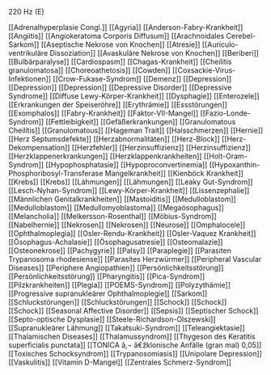 220 Hz (E)

[[Adrenalhyperplasie Congl.]]
[[Agyria]]
[[Anderson-Fabry-Krankheit]]
[[Angiitis]]
[[Angiokeratoma Corporis Diffusum]]
[[Arachnoidales Cerebel-Sarkom]]
[[Aseptische Nekrose von Knochen]]
[[Atresie]]
[[Auriculo-ventrikuläre Dissoziation]]
[[Avaskuläre Nekrose von Knochen]]
[[Beriberi]]
[[Bulbärparalyse]]
[[Cardiospasm]]
[[Chagas-Krankheit]]
[[Cheilitis granulomatosa]]
[[Choreoathetosis]]
[[Cowden]]
[[Coxsackie-Virus-Infektionen]]
[[Crow-Fukase-Syndrom]]
[[Demenz]]
[[Depression]]
[[Depression]]
[[Depression]]
[[Depressive Disorder]]
[[Depressive Syndrome]]
[[Diffuse Lewy-Körper-Krankheit]]
[[Dysphagie]]
[[Enterozele]]
[[Erkrankungen der Speiseröhre]]
[[Erythrämie]]
[[Essstörungen]]
[[Exomphalos]]
[[Fabry-Krankheit]]
[[Faktor-VII-Mangel]]
[[Fazio-Londe-Syndrom]]
[[Fettleibigkeit]]
[[Gefäßerkrankungen]]
[[Granulomatous Cheilitis]]
[[Granulomatous]]
[[Hageman Trait]]
[[Halsschmerzen]]
[[Hernie]]
[[Herz Septumsdefekte]]
[[Herzabnormalitäten]]
[[Herz-Block]]
[[Herz-Dekompensation]]
[[Herzfehler]]
[[Herzinsuffizienz]]
[[Herzinsuffizienz]]
[[Herzklappenerkrankungen]]
[[Herzklappenkrankheiten]]
[[Holt-Oram-Syndrom]]
[[Hypophosphatasie]]
[[Hypoproconvertinemia]]
[[Hypoxanthin-Phosphoribosyl-Transferase Mangelkrankheit]]
[[Kienböck Krankheit]]
[[Krebs]]
[[Krebs]]
[[Lähmungen]]
[[Lähmungen]]
[[Leaky Gut-Syndrom]]
[[Lesch-Nyhan-Syndrom]]
[[Lewy-Körper-Krankheit]]
[[Lissenzephalie]]
[[Männlichen Genitalkrankheiten]]
[[Mastoiditis]]
[[Medulloblastom]]
[[Medulloblastom]]
[[Medullomyoblastoma]]
[[Megaösophagus]]
[[Melancholia]]
[[Melkersson-Rosenthal]]
[[Möbius-Syndrom]]
[[Nabelhernie]]
[[Nekrosen]]
[[Nekrosen]]
[[Neurose]]
[[Omphalocele]]
[[Ophthalmoplegia]]
[[Osler-Rendu-Krankheit]]
[[Osler-Vaquez Krankheit]]
[[Ösophagus-Achalasie]]
[[Ösophagusatresie]]
[[Osteomalazie]]
[[Osteonekrose]]
[[Pachygyrie]]
[[Palsy]]
[[Paraplegie]]
[[Parasiten Trypanosoma rhodesiense]]
[[Parasites Herzwürmer]]
[[Peripheral Vascular Diseases]]
[[Periphere Angiopathien]]
[[Persönlichkeitsstörung]]
[[Persönlichkeitsstörung]]
[[Pharyngitis]]
[[Pica-Syndrom]]
[[Pilzkrankheiten]]
[[Plegia]]
[[POEMS-Syndrom]]
[[Polyzythämie]]
[[Progressive supranukleärer Ophthalmoplegie]]
[[Sarkom]]
[[Schluckstörungen]]
[[Schluckstörungen]]
[[Schock]]
[[Schock]]
[[Schock]]
[[Seasonal Affective Disorder]]
[[Sepsis]]
[[Septischer Schock]]
[[Septo-optische Dysplasie]]
[[Steele-Richardson-Olszewski]]
[[Supranukleärer Lähmung]]
[[Takatsuki-Syndrom]]
[[Teleangiektasie]]
[[Thalamischen Diseases]]
[[Thalamussyndrom]]
[[Thygeson des Keratitis superficialis punctata]]
[[TONICA â‚¬ â€žklonische Anfälle (gran mal) 0,05]]
[[Toxisches Schocksyndrom]]
[[Trypanosomiasis]]
[[Unipolare Depression]]
[[Vaskulitis]]
[[Vitamin D-Mangel]]
[[Zentrales Schmerz-Syndrom]]